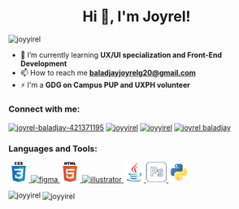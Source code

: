 <h1 align="center">Hi 👋, I'm Joyrel!</h1>
<p align="left"> <img src="https://komarev.com/ghpvc/?username=joyyirel&label=Profile%20views&color=0e75b6&style=flat" alt="joyyirel" /> </p>

- 🌱 I’m currently learning **UX/UI specialization and Front-End Development**
- 📫 How to reach me **baladjayjoyrelg20@gmail.com**
- ⚡ I'm a **GDG on Campus PUP and UXPH volunteer**

<h3 align="left">Connect with me:</h3>
<p align="left">
<a href="https://linkedin.com/in/joyrel-baladjay-421371195" target="blank"><img align="center" src="https://raw.githubusercontent.com/rahuldkjain/github-profile-readme-generator/master/src/images/icons/Social/linked-in-alt.svg" alt="joyrel-baladjay-421371195" height="30" width="40" /></a>
<a href="https://fb.com/joyyirel" target="blank"><img align="center" src="https://raw.githubusercontent.com/rahuldkjain/github-profile-readme-generator/master/src/images/icons/Social/facebook.svg" alt="joyyirel" height="30" width="40" /></a>
<a href="https://instagram.com/joyyirel" target="blank"><img align="center" src="https://raw.githubusercontent.com/rahuldkjain/github-profile-readme-generator/master/src/images/icons/Social/instagram.svg" alt="joyyirel" height="30" width="40" /></a>
<a href="https://www.youtube.com/@vyrelee" target="blank"><img align="center" src="https://raw.githubusercontent.com/rahuldkjain/github-profile-readme-generator/master/src/images/icons/Social/youtube.svg" alt="joyrel baladjay" height="30" width="40" /></a>
</p>

<h3 align="left">Languages and Tools:</h3>
<p align="left"> <a href="https://www.w3schools.com/css/" target="_blank" rel="noreferrer"> <img src="https://raw.githubusercontent.com/devicons/devicon/master/icons/css3/css3-original-wordmark.svg" alt="css3" width="40" height="40"/> </a> <a href="https://www.figma.com/" target="_blank" rel="noreferrer"> <img src="https://www.vectorlogo.zone/logos/figma/figma-icon.svg" alt="figma" width="40" height="40"/> </a> <a href="https://www.w3.org/html/" target="_blank" rel="noreferrer"> <img src="https://raw.githubusercontent.com/devicons/devicon/master/icons/html5/html5-original-wordmark.svg" alt="html5" width="40" height="40"/> </a> <a href="https://www.adobe.com/in/products/illustrator.html" target="_blank" rel="noreferrer"> <img src="https://www.vectorlogo.zone/logos/adobe_illustrator/adobe_illustrator-icon.svg" alt="illustrator" width="40" height="40"/> </a> <a href="https://www.java.com" target="_blank" rel="noreferrer"> <img src="https://raw.githubusercontent.com/devicons/devicon/master/icons/java/java-original.svg" alt="java" width="40" height="40"/> </a> <a href="https://www.photoshop.com/en" target="_blank" rel="noreferrer"> <img src="https://raw.githubusercontent.com/devicons/devicon/master/icons/photoshop/photoshop-line.svg" alt="photoshop" width="40" height="40"/> </a> <a href="https://www.python.org" target="_blank" rel="noreferrer"> <img src="https://raw.githubusercontent.com/devicons/devicon/master/icons/python/python-original.svg" alt="python" width="40" height="40"/> </a> </p>

<p><img align="left" src="https://github-readme-stats.vercel.app/api/top-langs?username=joyyirel&show_icons=true&locale=en&layout=compact" alt="joyyirel" /></p>

<p>&nbsp;<img align="center" src="https://github-readme-stats.vercel.app/api?username=joyyirel&show_icons=true&locale=en" alt="joyyirel" /></p>
